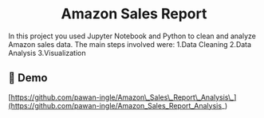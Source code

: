 <h1 align="center" id="title">Amazon Sales Report</h1>

<p id="description">In this project you used Jupyter Notebook and Python to clean and analyze Amazon sales data. The main steps involved were: 
  1.Data Cleaning 
  2.Data Analysis 
  3.Visualization</p>

<h2>🚀 Demo</h2>

[https://github.com/pawan-ingle/Amazon\_Sales\_Report\_Analysis\_](https://github.com/pawan-ingle/Amazon_Sales_Report_Analysis_)
